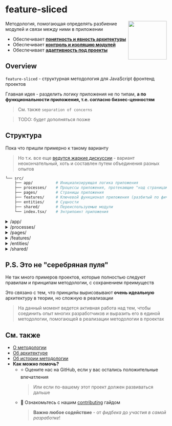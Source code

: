 # feature-sliced

<!-- 🏅 Add badges -->

<!--
[npm]: https://www.npmjs.com/package/NPM_PACKAGE

[![npm](https://img.shields.io/npm/v/NPM_PACKAGE?style=flat-square)][npm]
[![npm](https://img.shields.io/npm/dw/NPM_PACKAGE?style=flat-square)][npm]
[![npm bundle size](https://img.shields.io/bundlephobia/min/NPM_PACKAGE?style=flat-square)][npm]
[![Hits](https://hits.seeyoufarm.com/api/count/incr/badge.svg?url=https%3A%2F%2Fgithub.com%2FOWNER%2FREPO&count_bg=%2379C83D&title_bg=%23555555&icon=&icon_color=%23E7E7E7&title=hits&edge_flat=true)](https://hits.seeyoufarm.com)
[![GitHub Workflow Status](https://img.shields.io/github/workflow/status/OWNER/REPO/WORKFLOW?label=tests&style=flat-square)](https://github.com/OWNER/REPO/actions)
[![GitHub commit activity](https://img.shields.io/github/commit-activity/m/OWNER/REPO?style=flat-square)](https://github.com/OWNER/REPO/commits)
-->


<!-- 🖼️ Add logo / primary image -->
<img src="https://avatars.githubusercontent.com/u/60469024?s=120" align="right" width=120>

<!-- ⚡ Add primary information & features about your repository -->
Методология, помогающая определять разбиение модулей и связи между ними в приложении

- Обеспечивает [**понятность и явность архитектуры**](https://github.com/feature-sliced/wiki/blob/master/about/architecture.md#explicit-%D0%BF%D0%BE%D0%BD%D1%8F%D1%82%D0%BD%D0%BE%D1%81%D1%82%D1%8C%D1%8F%D0%B2%D0%BD%D0%BE%D1%81%D1%82%D1%8C)
- Обеспечивает [**контроль и изоляцию модулей**](https://github.com/feature-sliced/wiki/blob/master/about/architecture.md#control-%D0%BA%D0%BE%D0%BD%D1%82%D1%80%D0%BE%D0%BB%D1%8C%D0%B8%D0%B7%D0%BE%D0%BB%D0%B8%D1%80%D0%BE%D0%B2%D0%B0%D0%BD%D0%BD%D0%BE%D1%81%D1%82%D1%8C)
- Обеспечивает [**адаптивность под проекты**](https://github.com/feature-sliced/wiki/blob/master/about/architecture.md#adaptivity-%D0%B0%D0%B4%D0%B0%D0%BF%D1%82%D0%B8%D0%B2%D0%BD%D0%BE%D1%81%D1%82%D1%8C%D0%BA%D0%B0%D1%81%D1%82%D0%BE%D0%BC%D0%B8%D0%B7%D0%B8%D1%80%D1%83%D0%B5%D0%BC%D0%BE%D1%81%D1%82%D1%8C)

## Overview
`feature-sliced` - структурная методология для JavaScript фронтенд проектов

Главная идея - разделить логику приложения не по типам, **а по функциональности приложения, т.е. согласно бизнес-ценностям**
> См. также `separation of concerns`

> TODO: будет дополняться позже

## Структура

Пока что пришли примерно к такому варианту
> Но т.к. все еще [ведутся жаркие дискуссии](https://github.com/feature-sliced/wiki/discussions) - вариант неокончательный, хоть и составлен путем объединения разных опытов

```bash
└── src/
    ├── app/          # Инициализирующая логика приложения
    ├── processes/    # Процессы приложения, протекающие "над страницами"
    ├── pages/        # Страницы приложения
    ├── features/     # Ключевой функционал приложения (разбитый по фичам)
    ├── entities/     # Сущности
    ├── shared/       # Переиспользуемые модули
    └── index.tsx/    # Энтрипоинт приложения
```


<details>
  <summary>/app/</summary>
  
```sh
└── app/
├── store/                      # Инициализация store
├── styles/                     # Инициализация styles
├── hocs/                       # Инициализирующая логика (HOC-обертки)
├── {...}                       #
```
  
</details>

<details>
  <summary>/processes/</summary>
  
`TODO:` Позже будет дополнено

```sh
└── processes/
```
  
</details>

<details>
  <summary>/pages/</summary>
  
```sh
└── pages/
├── {page}/                 # Ресурсы страницы (с минимальной логикой)
└── index.tsx               # Энтрипоинт (чаще всего с composed роутингом)
```
  
</details>

<details>
  <summary>/features/</summary>
  
```sh
└── features/                          # Фичи приложения
  └── feature-name/                  #   Обычно содержит в себе:
          ├── components/            #      UI-компоненты фичи
          ├── {store/}               #      *Store фичи
          ├── {models/}              #      *Модели фичи
          ├── {...}/                 #
          └── index.ts               # Энтрипоинт фичи (с ее публичным API)
```

</details>

<details>
  <summary>/entities/</summary>

```sh
└── entities/               # Сущности
├── user/                 #   Обычно содержит в себе (по необходимости):
|    ├── components/      #     *Подкомпоненты
|    ├── lib/             #     *Библиотеки
|    ├── api/             #     *Мб Подзапросы
|    └── store/           #     *Зашаренный Стейт
├── {entity-1}            #
├── {entity-2}            #
└── {...}/                #
```
  
</details>

<details>
  <summary>/shared/</summary>
  
```sh
└── shared/             # Переиспользуемые модули
 ├── ui/              #   *UIKit приложения
 ├── lib/             #   *Библиотеки приложения (вместо свалки хелперов)
 ├── api/             #   *API-инстансы/методы
 └── {...}            #
```
  
</details>

## P.S. **Это не "серебряная пуля"**
Не так много примеров проектов, которые полностью следуют правилам и принципам методологии, с сохранением преимуществ

Это связано с тем, что принципы вырисовывают **очень идеальную** архитектуру в теории, но сложную в реализации

> На данный момент ведется активная работа над тем, чтобы соединить опыт многих разработчиков и выразить его в единой методологии, помогающей в реализации методологии в проектах

## См. также
- [О методологии](./about/readme.md)
- [Об архитектуре](./about/architecture.md)
- [Об истории методологии](./about/history.md)
- **Как можно помочь?**
  - ⭐ Оцените нас на GitHub, если у вас остались положительные впечатления
    > Или если по-вашему этот проект должен развиваться дальше
  - 💫 Ознакомьтесь с нашим [contributing](./CONTRIBUTING.md) гайдом
    > **Важно любое содействие** - от *фидбека* до *участия в самой разработке*!
